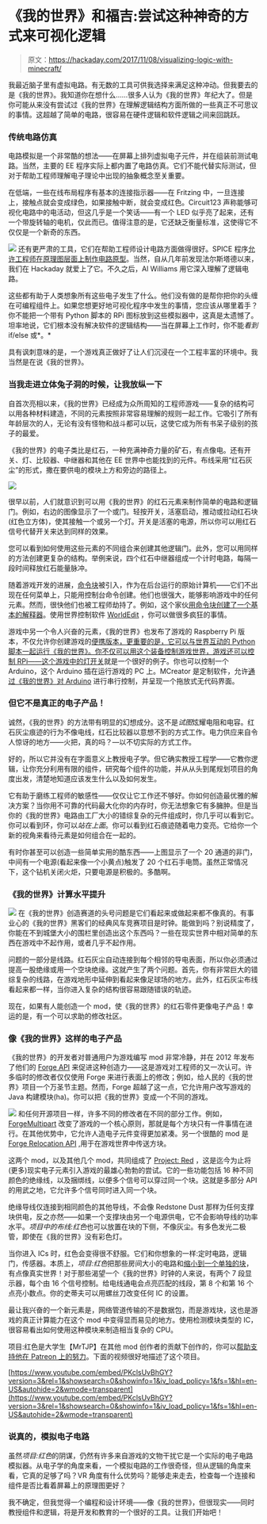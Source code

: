 # 《我的世界》和福吉:尝试这种神奇的方式来可视化逻辑

> 原文：<https://hackaday.com/2017/11/08/visualizing-logic-with-minecraft/>

我最近脑子里有虚拟电路。有无数的工具可供我选择来满足这种冲动。但我要去的是《我的世界》。我知道你在想什么……很多人认为《我的世界》年纪大了。但是你可能从来没有尝试过《我的世界》在理解逻辑结构方面所做的一些真正不可思议的事情。这超越了简单的电路，很容易在硬件逻辑和软件逻辑之间来回跳跃。

### 传统电路仿真

电路模拟是一个非常酷的想法——在屏幕上排列虚拟电子元件，并在组装前测试电路。当然，主要的 EE 程序实际上都内置了电路仿真。它们不能代替实际测试，但对于帮助工程师理解电子理论中出现的抽象概念至关重要。

在低端，一些在线布局程序有基本的连接指示器——在 Fritzing 中，一旦连接上，接触点就会变成绿色，如果接触中断，就会变成红色。Circuit123 声称能够可视化电路中的电活动，但这几乎是一个笑话——有一个 LED 似乎亮了起来，还有一个带旋转轴的电机，仅此而已。值得注意的是，它还缺乏衡量标准，这使得它不仅仅是一个新奇的东西。

[![](img/898f1fa2034f7c08cfdb59aa150e9ffa.png)](https://hackaday.com/wp-content/uploads/2017/10/screen-shot-2017-10-26-at-2-50-58-pm.png) 还有更严肃的工具，它们在帮助工程师设计电路方面做得很好。SPICE 程序[允许工程师在原理图层面上制作电路原型](https://en.wikipedia.org/wiki/SPICE)。当然，自从几年前发现法尔斯塔德以来，我们在 Hackaday 就爱上了它。不久之后，Al Williams 用它深入理解了逻辑电路。

这些都有助于人类想象所有这些电子发生了什么。他们没有做的是帮你把你的头缠在可编程组件上。如果您想更好地可视化程序中发生的事情，您应该从哪里着手？你不能把一个带有 Python 脚本的 RPi 图标放到这些模拟器中，这真是太遗憾了。坦率地说，它们根本没有解决软件的逻辑结构——当在屏幕上工作时，你不能*看到*if/else 或*。*

具有讽刺意味的是，一个游戏真正做好了让人们沉浸在一个工程丰富的环境中。我当然是在说《我的世界》。

### 当我走进立体兔子洞的时候，让我放纵一下

自首次亮相以来，《我的世界》已经成为众所周知的工程师游戏——复杂的结构可以用各种材料建造，不同的元素按照非常容易理解的规则一起工作。它吸引了所有年龄层次的人，无论有没有怪物和战斗都可以玩，这使它成为所有书呆子级别的孩子的最爱。

《我的世界》的电子类比是红石，一种充满神奇力量的矿石，有点像电。还有开关、灯、比较器、中继器和其他在 EE 世界中也能找到的元件。布线采用“红石灰尘”的形式，撒在要供电的模块上方和旁边的路径上。

![](img/c91022b8f7c136c81684e23bf2fca2a5.png)

很早以前，人们就意识到可以用《我的世界》的红石元素来制作简单的电路和逻辑门。例如，右边的图像显示了一个或门。轻按开关，活塞启动，推动或拉动红石块(红色立方体)，使其接触一个或另一个灯。开关是活塞的电源，所以你可以用红石信号代替开关来达到同样的效果。

您可以看到如何使用这些元素的不同组合来创建其他逻辑门。此外，您可以用同样的方法创建更复杂的结构。举例来说，四个红石中继器组成一个计时电路，每隔一段时间释放红石能量脉冲。

随着游戏开发的进展，[命令块](https://minecraft.gamepedia.com/Command_Block)被引入，作为在后台运行的原始计算机——它们不出现在任何菜单上，只能用控制台命令创建。他们也很强大，能够影响游戏中的任何元素。然而，很快他们也被工程师劫持了。例如，这个家伙[用命令块创建了一个基本的解释器](https://hackaday.com/2016/01/19/basically-its-minecraft/)。使用世界控制软件 [WorldEdit](http://wiki.sk89q.com/wiki/WorldEdit) ，你可以做很多疯狂的事情。

游戏中另一个令人兴奋的元素，《我的世界》也发布了游戏的 Raspberry Pi 版本，不仅允许你创建游戏的[便携版本，更重要的是，它可以与世界互动的 Python 脚本一起运行《我的世界》。你不仅可以用这个装备控制游戏世界，游戏还可以控制 RPi——这个](https://hackaday.com/2016/07/02/raspberry-pi-zero-becomes-mighty-miniature-minecraft-machine/)[游戏中的灯开关](https://hackaday.com/2015/11/25/the-internet-of-minecraft-things-is-born/)就是一个很好的例子。你也可以控制一个 Arduino，这个 Arduino 插在运行游戏的 PC 上。MCreator 是定制软件，允许[通过《我的世界》对 Arduino](https://hackaday.com/2016/06/04/control-the-real-world-with-an-arduino-enabled-minecraft-mod/) 进行串行控制，并呈现一个拖放式无代码界面。

### 但它不是真正的电子产品！

诚然，《我的世界》的方法带有明显的幻想成分。这不是*试图*炫耀电阻和电容。红石灰尘痕迹的行为不像电线，红石比较器以意想不到的方式工作。电力供应来自令人惊讶的地方——火把，真的吗？—以不切实际的方式工作。

好的，所以它并没有在字面意义上教授电子学。但它确实教授工程学——它教你逻辑，让你充分利用有限的组件，研究每个组件的功能，并从从头到尾规划项目的角度出发，清楚地知道应该发生什么以及如何发生。

它有助于磨练工程师的敏感性——仅仅让它工作还不够好。你如何创造最优雅的解决方案？当你用不可靠的代码最大化你的内存时，你无法想象它有多臃肿。但是当你的《我的世界》电路由工厂大小的错综复杂的元件组成时，你几乎可以看到它。你可以看到环，你可以*站在上面*。你可以看到红石痕迹随着电力变亮。它给你一个新的视角来看待元素是如何组合在一起的。

有时你甚至可以创造一些简单实用的酷东西——上图显示了一个 20 通道的非门，中间有一个电源(看起来像一个小黄点)触发了 20 个红石手电筒。虽然正常情况下，这个钻机关闭火炬，只要电源是积极的。多酷啊。

### 《我的世界》计算水平提升

[![](img/19f96a5819f055b070e828ef668f1c3e.png)](https://hackaday.com/wp-content/uploads/2017/10/integration.png) 在《我的世界》创造赛道的头号问题是它们看起来或做起来都不像真的。有事业心的《我的世界》黑客们的经典风车竞赛项目是时钟。能做到吗？别说精度了，你能在不到城堡大小的围栏里创造出这个东西吗？一些在现实世界中相对简单的东西在游戏中不起作用，或者几乎不起作用。

问题的一部分是线路。红石灰尘自动连接到每个相邻的导电表面，所以你必须通过提高一股绝缘或用一个空块绝缘。这就产生了两个问题。首先，你有非常巨大的错综复杂的线路，在游戏地形中延伸到看起来像足球场的地方。此外，红石灰尘布线看起来都一样，当你进入复杂的结构很容易跟随错误的轨迹。

现在，如果有人能创造一个 mod，使《我的世界》的红石零件更像电子产品！幸运的是，有一个可以求助的修改社区。

### 像《我的世界》这样的电子产品

《我的世界》的开发者对普通用户为游戏编写 mod 非常冷静，并在 2012 年发布了他们的 [Forge API](http://www.minecraftforge.net/forum/) 来促进这种创造力——这是游戏对工程师的又一次认可。许多临时的修改者仅仅使用 Forge 来进行表面上的修改；例如，给人民的《我的世界》项目一个万圣节主题。然而，Forge 超越了这一点，它允许用户改写游戏的 Java 构建模块(ha)。你可以把《我的世界》变成一个不同的游戏。

[![](img/5d6a36dc6b922ed84be2c511c8914b1e.png)](https://hackaday.com/wp-content/uploads/2017/10/screen-shot-2017-10-26-at-3-02-38-pm.png) 和任何开源项目一样，许多不同的修改者在不同的部分工作。例如， [ForgeMultipart](https://github.com/Chicken-Bones/ForgeMultipart) 改变了游戏的一个核心原则，那就是每个方块只有一件事情在进行。在其他优势中，它允许人造电子元件变得更加紧凑。另一个很酷的 mod 是 [Forge Relocation API](https://github.com/MrTJP/ForgeRelocation) ,用于在游戏世界中传送方块。

这两个 mod，以及其他几个 mod，共同组成了 [Project: Red](https://projectredwiki.com/wiki/Main_Page) ，这是迄今为止将(更多)现实电子元素引入游戏的最雄心勃勃的尝试。它的一些功能包括 16 种不同颜色的绝缘线，以及捆绑线，以便多个信号可以穿过同一个块。这就是多部分 API 的用武之地，它允许多个信号同时进入同一个块。

绝缘导线仅连接到相同颜色的其他导线，不会像 Redstone Dust 那样为任何支撑块供电，反之亦然——如果一个支撑块由另一个电源供电，它不会影响导线的功率水平。*项目中的布线:红色*也可以放置在块的下侧，不像灰尘。有多色发光二极管，即使在《我的世界》没有彩色灯。

当你进入 ICs 时，红色会变得很不舒服。它们和你想象的一样:定时电路，逻辑门，传感器。本质上，*项目:红色*把那些房间大小的电路和[缩小到一个单独的块](https://projectredwiki.com/wiki/Logic_Gate)，有点像真实世界！对于那些渴望一个《我的世界》时钟的人来说，有两个 7 段显示器，每个由 16 个信号控制。给电线通电会点亮匹配的线段，第 8 个和第 16 个点亮小数点。你的史蒂夫可以用螺丝刀改变任何 IC 的设置。

最让我兴奋的一个新元素是，网络管道传输的不是数据包，而是游戏块，这也是游戏的真正计算能力在这个 mod 中变得显而易见的地方。使用检测模块类型的 IC，很容易看出如何使用这种模块来制造相当复杂的 CPU。

项目:红色是大学生【MrTJP】在其他 mod 创作者的贡献下创作的，你可以[帮助支持他在 Patreon 上的努力](https://www.patreon.com/MrTJP)。下面的视频很好地描述了这个项目。

 [https://www.youtube.com/embed/PKclsUvBhGY?version=3&rel=1&showsearch=0&showinfo=1&iv_load_policy=1&fs=1&hl=en-US&autohide=2&wmode=transparent](https://www.youtube.com/embed/PKclsUvBhGY?version=3&rel=1&showsearch=0&showinfo=1&iv_load_policy=1&fs=1&hl=en-US&autohide=2&wmode=transparent)



### 说真的，模拟电子电路

虽然*项目:红色*的阴谋，仍然有许多来自游戏的文物干扰它是一个实际的电子电路模拟器。从电子学的角度来看，一个模拟电路的工作很奇怪，但从逻辑的角度来看，它真的足够了吗？VR 角度有什么优势吗？能够走来走去，检查每一个连接和组件是否比看着屏幕上的原理图更好？

我不确定，但我觉得一个编程和设计环境——像《我的世界》，但很现实——同时教授组件和逻辑，将是开发和教育的一个很好的工具。让我们开始吧！